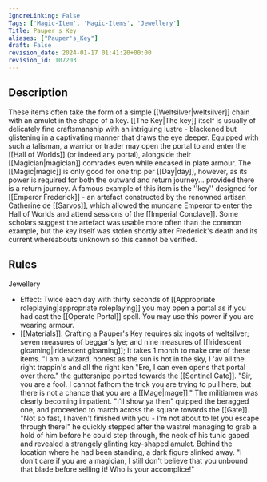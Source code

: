 ```yaml
---
IgnoreLinking: False
Tags: ['Magic-Item', 'Magic-Items', 'Jewellery']
Title: Pauper_s Key
aliases: ["Pauper's_Key"]
draft: False
revision_date: 2024-01-17 01:41:20+00:00
revision_id: 107203
---
```


## Description
These items often take the form of a simple [[Weltsilver|weltsilver]] chain with an amulet in the shape of a key. [[The Key|The key]] itself is usually of delicately fine craftsmanship with an intriguing lustre - blackened but glistening in a captivating manner that draws the eye deeper.
Equipped with such a talisman, a warrior or trader may open the portal to and enter the [[Hall of Worlds]] (or indeed any portal), alongside their [[Magician|magician]] comrades even while encased in plate armour. The [[Magic|magic]] is only good for one trip per [[Day|day]], however, as its power is required for both the outward and return journey... provided there is a return journey. A famous example of this item is the ''key'' designed for [[Emperor Frederick]] - an artefact constructed by the renowned artisan Catherine de [[Sarvos]], which allowed the mundane Emperor to enter the Hall of Worlds and attend sessions of the [[Imperial Conclave]]. Some scholars suggest the artefact was usable more often than the common example, but the key itself was stolen shortly after Frederick's death and its current whereabouts unknown so this cannot be verified.
## Rules
Jewellery
* Effect: Twice each day with thirty seconds of [[Appropriate roleplaying|appropriate roleplaying]] you may open a portal as if you had cast the [[Operate Portal]] spell. You may use this power if you are wearing armour.
* [[Materials]]: Crafting a Pauper's Key requires six ingots of weltsilver; seven measures of beggar's lye; and nine measures of [[Iridescent gloaming|iridescent gloaming]]; It takes 1 month to make one of these items.
"I am a wizard, honest as the sun is hot in the sky, I 'av all the right trappin's and all the right ken
"Ere, I can even opens that portal over there." the guttersnipe pointed towards the [[Sentinel Gate]].
"Sir, you are a fool. I cannot fathom the trick you are trying to pull here, but there is not a chance that you are a [[Mage|mage]]." The militiamen was clearly becoming impatient.
"I'll show ya then" quipped the beragged one, and proceeded to march across the square towards the [[Gate]].
"Not so fast, I haven't finished with you - I'm not about to let you escape through there!" he quickly stepped after the wastrel managing to grab a hold of him before he could step through, the neck of his tunic gaped and revealed a strangely glinting key-shaped amulet. Behind the location where he had been standing, a dark figure slinked away.
"I don't care if you are a magician, I still don't believe that you unbound that blade before selling it! Who is your accomplice!"